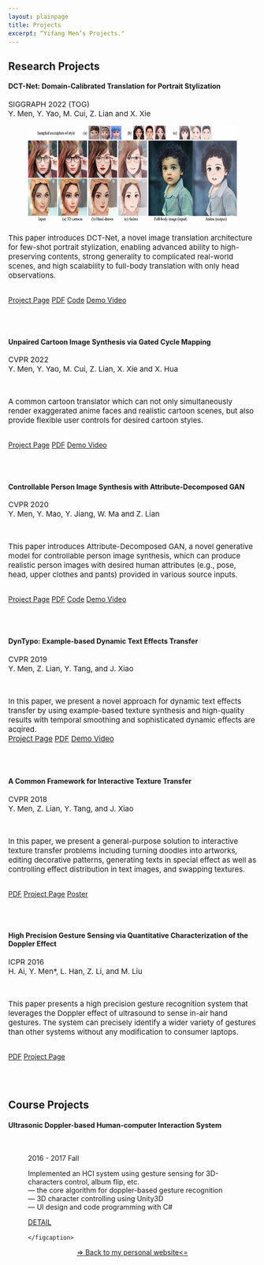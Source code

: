 ```yaml
---
layout: plainpage
title: Projects
excerpt: “Yifang Men’s Projects."
---
```



<h2>Research Projects</h2>

<h4>DCT-Net: Domain-Calibrated Translation for Portrait Stylization</h4>
<p style="font-size: 15px">
SIGGRAPH 2022 (TOG)<br>
Y. Men, Y. Yao, M. Cui, Z. Lian and X. Xie
</p>

<figure class="research-proj-img1">
    <img src="/images/projects/DCTNet_teaser.jpg" alt="" style="height: 200px; width:auto" border="0"/>
</figure>
<p style="font-size: 15px">
This paper introduces DCT-Net, a novel image translation architecture for few-shot portrait stylization, enabling advanced ability to high-preserving contents, strong generality to complicated real-world scenes, and high scalability to full-body translation with only head observations.

<br> <a href="https://menyifang.github.io/projects/DCTNet/DCTNet.html"><span class="label">Project Page</span></a>
         <a href="arxiv_coming_soon"><span class="label">PDF</span></a>
         <a href="https://github.com/menyifang/DCT-Net"><span class="label">Code</span></a>
          <a href="https://www.youtube.com/watch?v=Y8BrfOjXYQM"><span class="label">Demo Video</span></a>
</p>
<br><br>

<h4>Unpaired Cartoon Image Synthesis via Gated Cycle Mapping</h4>
<p style="font-size: 15px">
CVPR 2022<br>
Y. Men, Y. Yao, M. Cui, Z. Lian, X. Xie and X. Hua
</p>

<figure class="research-proj-img1">
    <img src="/images/projects/UCIS_teaser.gif" alt="" style="height: 180px; width:auto" border="0"/>
</figure>
<p style="font-size: 15px">
A common cartoon translator which can not only simultaneously render exaggerated anime faces and realistic cartoon scenes, but also provide flexible user controls for desired cartoon styles.

<br> <a href="https://menyifang.github.io/projects/UCIS/UCIS.html"><span class="label">Project Page</span></a>
         <a href="https://openaccess.thecvf.com/content/CVPR2022/papers/Men_Unpaired_Cartoon_Image_Synthesis_via_Gated_Cycle_Mapping_CVPR_2022_paper.pdf"><span class="label">PDF</span></a>
          <a href="https://www.youtube.com/watch?v=USScq2tHQrQ"><span class="label">Demo Video</span></a>
</p>
<br><br>

<h4>Controllable Person Image Synthesis with Attribute-Decomposed GAN</h4>
<p style="font-size: 15px">
CVPR 2020<br>
Y. Men, Y. Mao, Y. Jiang, W. Ma and Z. Lian
</p>

<figure class="research-proj-img1">
    <img src="/images/projects/ADGAN_easer.gif" alt="" style="height: 180px; width:auto" border="0"/>
</figure>
<p style="font-size: 15px">This paper introduces Attribute-Decomposed GAN, a novel generative model for controllable person image synthesis, which can produce realistic person images with desired
human attributes (e.g., pose, head, upper clothes and pants) provided in various source inputs.

<br> <a href="https://menyifang.github.io/projects/ADGAN/ADGAN.html"><span class="label">Project Page</span></a>
         <a href="https://menyifang.github.io/projects/ADGAN/ADGAN_files/Paper_ADGAN_CVPR2020.pdf"><span class="label">PDF</span></a>
         <a href="https://github.com/menyifang/ADGAN"><span class="label">Code</span></a>
          <a href="https://youtu.be/hstN3lOWVHg"><span class="label">Demo Video</span></a>
</p>
<br><br>


<h4>DynTypo: Example-based Dynamic Text Effects Transfer</h4>
<p style="font-size: 15px">
CVPR 2019<br>
Y. Men, Z. Lian, Y. Tang, and J. Xiao
</p>

<figure class="research-proj-img1">
    <img src="/images/projects/DynTypo_easer.jpg" alt="" style="height: 180px; width:auto" border="0"/>
</figure>
<p style="font-size: 15px">In this paper, we present a novel approach for dynamic text effects transfer by using example-based texture synthesis and high-quality results
with temporal smoothing and sophisticated dynamic effects are acqired. 
<br>  <a href="https://menyifang.github.io/projects/DynTypo/DynTypo.html"><span class="label">Project Page</span></a>
          <a href="https://menyifang.github.io/projects/DynTypo/DynTypo_files/Paper_DynTypo_CVPR19.pdf"><span class="label">PDF</span></a>
          <a href="https://youtu.be/FkFQ6bV1s-o"><span class="label">Demo Video</span></a>
</p>
<br><br>



<h4>A Common Framework for Interactive Texture Transfer</h4>
<p style="font-size: 15px">
CVPR 2018<br>
Y. Men, Z. Lian, Y. Tang, and J. Xiao
</p>

<figure class="research-proj-img1">
    <img src="/images/projects/cfitt_easer.jpg" alt="" style="height: 300px; width:auto"/>
</figure>
<p style="font-size: 15px">In this paper, we present a general-purpose solution to interactive texture transfer problems including turning doodles into artworks, editing decorative patterns, generating texts in special effect as well as controlling effect distribution in text images, and swapping textures.

 <br><a href="https://menyifang.github.io/projects/CFITT/CFITT_files/Men_A_Common_Framework_CVPR_2018_paper.pdf"><span class="label">PDF</span></a>
     <a href="https://menyifang.github.io/projects/CFITT/CFITT.html"><span class="label">Project Page</span></a>
    <a href="https://menyifang.github.io/projects/CFITT/CFITT_files/poster_CFITT.pdf"><span class="label">Poster</span></a>


</p>
<br><br>


<h4>High Precision Gesture Sensing via Quantitative Characterization of the Doppler Effect</h4>
<p style="font-size: 15px">
ICPR 2016<br>
H. Ai, Y. Men*, L. Han, Z. Li, and M. Liu
</p>

<figure class="research-proj-img1">
    <img src="/images/projects/Gesture_easer.jpg" alt="" style="height: 360px; width:auto"/>
</figure>
<p style="font-size: 15px">This paper presents a high precision gesture recognition system that leverages the Doppler effect of ultrasound to sense in-air hand gestures. The system can precisely identify a wider variety of gestures than other systems without any modification to consumer laptops.

 <br><a href="https://menyifang.github.io/projects/GestureSense/Gesture_files/Gesture_Sense_ICPR_2016.pdf"><span class="label">PDF</span></a>
     <a href="https://menyifang.github.io/projects/GestureSense/Gesture.html"><span class="label">Project Page</span></a>

</p>
<br><br>


<h2>Course Projects</h2>

<h4>Ultrasonic Doppler-based Human-computer Interaction System</h4>

<figure class="course-proj-img">
    <img src="/images/projects/Doppler.png" alt="" />
    <figcaption>
    <p> 2016 - 2017 Fall</p>
    Implemented an HCI system using gesture sensing for 3D-characters control, album flip, etc. <br> 
 — the core algorithm for doppler-based gesture recognition <br>
 — 3D character controlling using Unity3D <br>
 — UI design and code programming with C# <br>

<a href="https://menyifang.github.io/projects/Doppler/Doppler.html"><span class="label">DETAIL</span></a>

    </figcaption>
</figure>

<div align="center">
<a href="https://menyifang.github.io">=&gt; Back to my personal website&lt;=</a>
</div>

